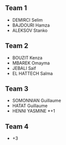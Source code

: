 ## Team 1
* DEMIRCI Selim
* BAJDOURI Hamza
* ALEKSOV Stanko

## Team 2
* BOUZIT Kenza
* MBAREK Omayma
* JEBALI Saif
* EL HATTECH Salma

## Team 3
* SOMONNIAN Guillaume
* HATAT Guillaume
* HENNI YASMINE
*+1


## Team 4
* +3
